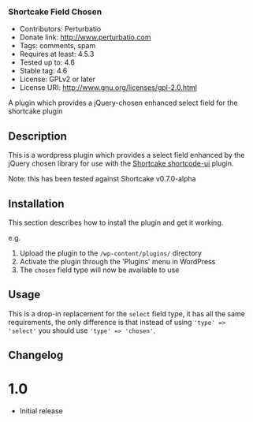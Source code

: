 ### Shortcake Field Chosen

* Contributors: Perturbatio
* Donate link: http://www.perturbatio.com
* Tags: comments, spam
* Requires at least: 4.5.3
* Tested up to: 4.6
* Stable tag: 4.6
* License: GPLv2 or later
* License URI: http://www.gnu.org/licenses/gpl-2.0.html

A plugin which provides a jQuery-chosen enhanced select field for the shortcake plugin

## Description

This is a wordpress plugin which provides a select field enhanced by the jQuery chosen library for
use with the [Shortcake shortcode-ui](https://github.com/wp-shortcake/shortcake) plugin.

Note: this has been tested against Shortcake v0.7.0-alpha 

## Installation

This section describes how to install the plugin and get it working.

e.g.

1. Upload the plugin to the `/wp-content/plugins/` directory
2. Activate the plugin through the 'Plugins' menu in WordPress
3. The `chosen` field type will now be available to use

## Usage

This is a drop-in replacement for the `select` field type, it has all the same requirements, the only difference is 
that instead of using `'type' => 'select'` you should use `'type' => 'chosen'`.

## Changelog

# 1.0 #
* Initial release
